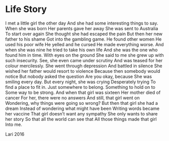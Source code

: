 # Life Story

I met a little girl the other day
And she had some interesting things to say.
When she was born
Her parents gave her away
She was sent to Australia
To start over again
She thought she had escaped the pain
But then her new father to his shame
Got into the gambling game.
He found other women
He used his poor wife
He yelled and he cursed
He made everything worse.
And when she was nine he tried to take his own life
And she was the one who found him in time.
With eyes on the ground
She said to me she grew up with such insecurity.
See, she even came under scrutiny
And was teased for her colour mercilessly.
She went through depression
And battled in silence
She wished her father would resort to violence
Because then somebody would notice
But nobody asked the question
Are you okay, because
She was smiling every day.
But every night, she was crying
Desperately trying
To find a place to fit in.
Just somewhere to belong.
Something to hold on to
Some way to be strong.
And when that girl was sixteen
Her mother died of cancer
For her, there were no answers
And still, that girl went on
Wondering, why things were going so wrong?
But then that girl she had a dream
Instead of wondering what might have been
Writing words became her vaccine
That girl doesn’t want any sympathy
She only wants to share her story
So that all the world can see that
All those things made that girl
Into me.

Lari 2016
